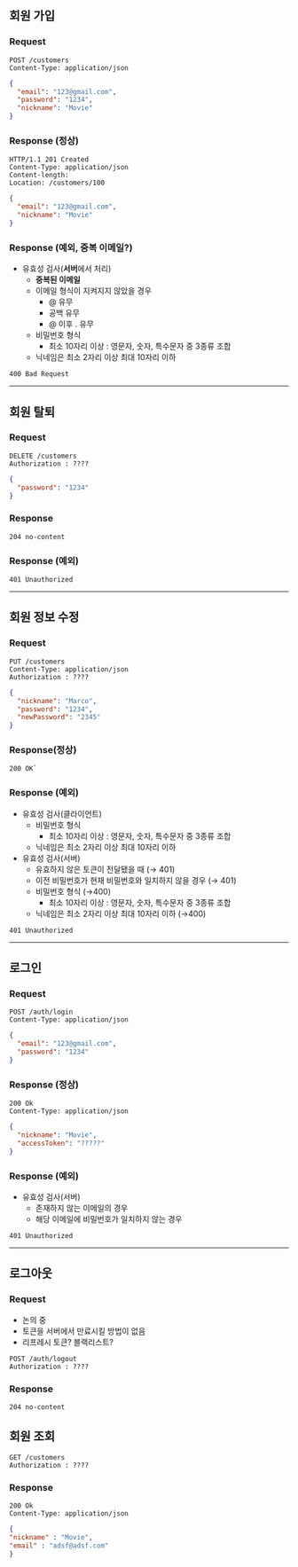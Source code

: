 ## 회원 가입

### Request

```
POST /customers
Content-Type: application/json
```

```json
{
  "email": "123@gmail.com",
  "password": "1234",
  "nickname": "Movie"
}
```

### Response (정상)

```
HTTP/1.1 201 Created
Content-Type: application/json
Content-length:
Location: /customers/100
```

```json
{
  "email": "123@gmail.com",
  "nickname": "Movie"
}
```

### Response (예외, 중복 이메일?)

- 유효성 검사(**서버**에서 처리)
    - **중복된 이메일**
    - 이메일 형식이 지켜지지 않았을 경우
        - @ 유무
        - 공백 유무
        - @ 이후 . 유무
    - 비밀번호 형식
        - 최소 10자리 이상 : 영문자, 숫자, 특수문자 중 3종류 조합
    - 닉네임은 최소 2자리 이상 최대 10자리 이하

```
400 Bad Request
```

---

## 회원 탈퇴

### Request

```
DELETE /customers
Authorization : ????
```
```json
{
  "password": "1234"
}
```

### Response

```
204 no-content
```

### Response (예외)

```
401 Unauthorized
```

---

## 회원 정보 수정

### Request

```
PUT /customers
Content-Type: application/json
Authorization : ????
```

```json
{
  "nickname": "Marco",
  "password": "1234",
  "newPassword": "2345"
}
```

### Response(정상)

```
200 OK`
```

### Response (예외)

- 유효성 검사(클라이언트)
    - 비밀번호 형식
        - 최소 10자리 이상 : 영문자, 숫자, 특수문자 중 3종류 조합
    - 닉네임은 최소 2자리 이상 최대 10자리 이하
- 유효성 검사(서버)
    - 유효하지 않은 토큰이 전달됐을 때 (→ 401)
    - 이전 비밀번호가 현재 비밀번호와 일치하지 않을 경우 (→ 401)
    - 비밀번호 형식 (→400)
        - 최소 10자리 이상 : 영문자, 숫자, 특수문자 중 3종류 조합
    - 닉네임은 최소 2자리 이상 최대 10자리 이하 (→400)

```
401 Unauthorized
```

---

## 로그인

### Request

```
POST /auth/login
Content-Type: application/json
```

```json
{
  "email": "123@gmail.com",
  "password": "1234"
}
```

### Response (정상)

```
200 Ok
Content-Type: application/json
```

```json
{
  "nickname": "Movie",
  "accessToken": "?????"
}
```

### Response (예외)
- 유효성 검사(서버)
    - 존재하지 않는 이메일의 경우
    - 해당 이메일에 비밀번호가 일치하지 않는 경우
```
401 Unauthorized
```
---

## 로그아웃

### Request
- 논의 중
- 토큰을 서버에서 만료시킬 방법이 없음
- 리프레시 토큰? 블랙리스트?
```
POST /auth/logout
Authorization : ????
```
### Response
```
204 no-content
```

## 회원 조회
```
GET /customers
Authorization : ????
```
### Response
```
200 Ok
Content-Type: application/json
```
```json
{
"nickname" : "Movie",
"email" : "adsf@adsf.com"
}
```
